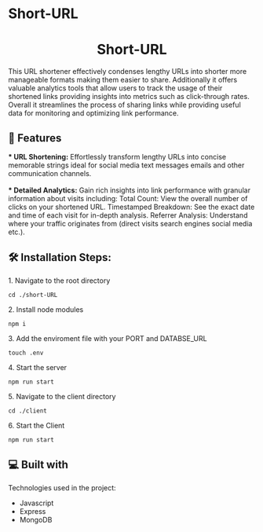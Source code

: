 # Short-URL


<h1 align="center" id="title">Short-URL</h1>

<p id="description">This URL shortener effectively condenses lengthy URLs into shorter more manageable formats making them easier to share. Additionally it offers valuable analytics tools that allow users to track the usage of their shortened links providing insights into metrics such as click-through rates. Overall it streamlines the process of sharing links while providing useful data for monitoring and optimizing link performance.</p>

  
  
<h2>🧐 Features</h2>


<b>*   URL Shortening:</b> Effortlessly transform lengthy URLs into concise memorable strings ideal for social media text messages emails and other communication channels. <br> <br>
<b>*   Detailed Analytics:</b> Gain rich insights into link performance with granular information about visits including: Total Count: View the overall number of clicks on your shortened URL. Timestamped Breakdown: See the exact date and time of each visit for in-depth analysis. Referrer Analysis: Understand where your traffic originates from (direct visits search engines social media etc.).

<h2>🛠️ Installation Steps:</h2>

<p>1. Navigate to the root directory</p>

```
cd ./short-URL
```

<p>2. Install node modules</p>

```
npm i
```

<p>3. Add the enviroment file with your PORT and DATABSE_URL</p>

```
touch .env
```

<p>4. Start the server</p>

```
npm run start
```

<p>5. Navigate to the client directory</p>

```
cd ./client
```


<p>6. Start the Client</p>

```
npm run start
```
  
  
<h2>💻 Built with</h2>

Technologies used in the project:

*   Javascript
*   Express
*   MongoDB
